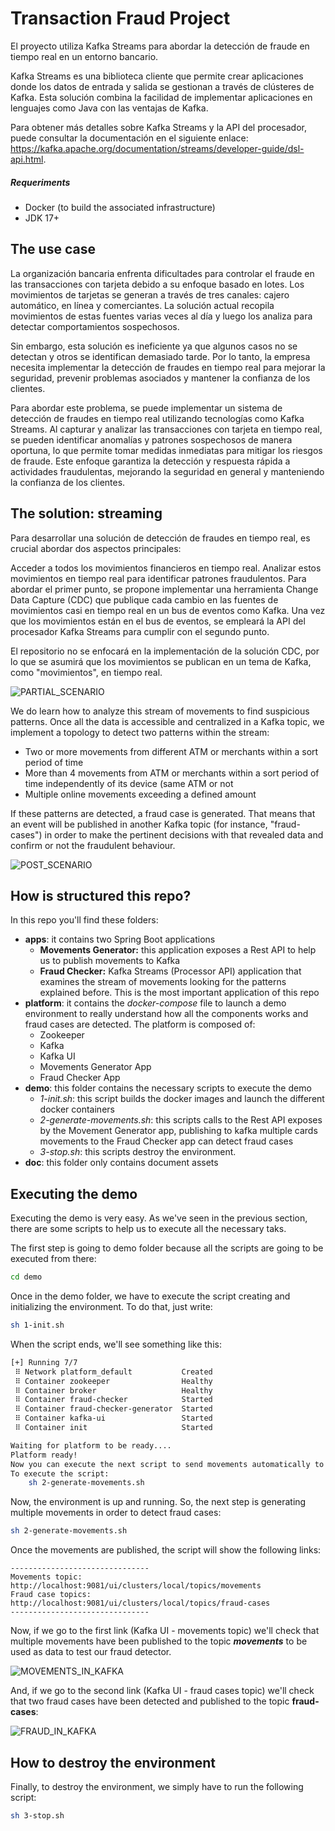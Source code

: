 # Transaction Fraud Project


El proyecto utiliza Kafka Streams para abordar la detección de fraude en tiempo real en un entorno bancario. 

Kafka Streams es una biblioteca cliente que permite crear aplicaciones donde los datos de entrada y salida se gestionan a través de clústeres de Kafka. Esta solución combina la facilidad de implementar aplicaciones en lenguajes como Java con las ventajas de Kafka.

Para obtener más detalles sobre Kafka Streams y la API del procesador, puede consultar la documentación en el siguiente enlace: https://kafka.apache.org/documentation/streams/developer-guide/dsl-api.html.
##### Requeriments

- Docker (to build the associated infrastructure)
- JDK 17+

## The use case

La organización bancaria enfrenta dificultades para controlar el fraude en las transacciones con tarjeta debido a su enfoque basado en lotes. Los movimientos de tarjetas se generan a través de tres canales: cajero automático, en línea y comerciantes. La solución actual recopila movimientos de estas fuentes varias veces al día y luego los analiza para detectar comportamientos sospechosos.

Sin embargo, esta solución es ineficiente ya que algunos casos no se detectan y otros se identifican demasiado tarde. Por lo tanto, la empresa necesita implementar la detección de fraudes en tiempo real para mejorar la seguridad, prevenir problemas asociados y mantener la confianza de los clientes.

Para abordar este problema, se puede implementar un sistema de detección de fraudes en tiempo real utilizando tecnologías como Kafka Streams. Al capturar y analizar las transacciones con tarjeta en tiempo real, se pueden identificar anomalías y patrones sospechosos de manera oportuna, lo que permite tomar medidas inmediatas para mitigar los riesgos de fraude. Este enfoque garantiza la detección y respuesta rápida a actividades fraudulentas, mejorando la seguridad en general y manteniendo la confianza de los clientes.


## The solution: streaming

Para desarrollar una solución de detección de fraudes en tiempo real, es crucial abordar dos aspectos principales:

Acceder a todos los movimientos financieros en tiempo real.
Analizar estos movimientos en tiempo real para identificar patrones fraudulentos.
Para abordar el primer punto, se propone implementar una herramienta Change Data Capture (CDC) que publique cada cambio en las fuentes de movimientos casi en tiempo real en un bus de eventos como Kafka. Una vez que los movimientos están en el bus de eventos, se empleará la API del procesador Kafka Streams para cumplir con el segundo punto.

El repositorio no se enfocará en la implementación de la solución CDC, por lo que se asumirá que los movimientos se publican en un tema de Kafka, como "movimientos", en tiempo real.

![PARTIAL_SCENARIO](doc/scenarios/partial_scenario.png)

We do learn how to analyze this stream of movements to find suspicious patterns. Once all the data is accessible and centralized in a Kafka topic, we implement a topology to detect two patterns within the stream:

- Two or more movements from different ATM or merchants within a sort period of time
- More than 4 movements from ATM or merchants within a sort period of time independently of its device (same ATM or not
- Multiple online movements exceeding a defined amount

If these patterns are detected, a fraud case is generated. That means that an event will be published in another Kafka topic (for instance, "fraud-cases") in order to make the pertinent decisions with that revealed data and confirm or not the fraudulent behaviour.

![POST_SCENARIO](doc/scenarios/post_scenario.png)

## How is structured this repo?

In this repo you'll find these folders:

- **apps**: it contains two Spring Boot applications
  - **Movements Generator:** this application exposes a Rest API to help us to publish movements to Kafka
  - **Fraud Checker:** Kafka Streams (Processor API) application that examines the stream of movements looking for the patterns explained before. This is the most important application of this repo
- **platform**: it contains the *docker-compose* file to launch a demo environment to really understand how all the components works and fraud cases are detected. The platform is composed of:
  - Zookeeper
  - Kafka
  - Kafka UI
  - Movements Generator App
  - Fraud Checker App
- **demo**: this folder contains the necessary scripts to execute the demo
  - *1-init.sh*: this script builds the docker images and launch the different docker containers
  - *2-generate-movements.sh*: this scripts calls to the Rest API exposes by the Movement Generator app, publishing to kafka multiple cards movements to the Fraud Checker app can detect fraud cases
  - *3-stop.sh*: this scripts destroy the environment.
- **doc**: this folder only contains document assets

## Executing the demo

Executing the demo is very easy. As we've seen in the previous section, there are some scripts to help us to execute all the necessary taks.

The first step is going to demo folder because all the scripts are going to be executed from there:

```bash
cd demo
```

Once in the demo folder, we have to execute the script creating and initializing the environment. To do that, just write:

```bash
sh 1-init.sh
```

When the script ends, we'll see something like this:

```bash
[+] Running 7/7
 ⠿ Network platform_default           Created                                                                                                                                                                                                                                
 ⠿ Container zookeeper                Healthy                                                                                                
 ⠿ Container broker                   Healthy                                                                                                
 ⠿ Container fraud-checker            Started                                                                                                
 ⠿ Container fraud-checker-generator  Started                                                                                                
 ⠿ Container kafka-ui                 Started                                                                                                
 ⠿ Container init                     Started                                                                                                

Waiting for platform to be ready....
Platform ready!
Now you can execute the next script to send movements automatically to the broker or sending manually
To execute the script:
    sh 2-generate-movements.sh


```

Now, the environment is up and running. So, the next step is generating multiple movements in order to detect fraud cases:

```bash
sh 2-generate-movements.sh
```

Once the movements are published, the script will show the following links:

```
-------------------------------
Movements topic: http://localhost:9081/ui/clusters/local/topics/movements
Fraud case topics: http://localhost:9081/ui/clusters/local/topics/fraud-cases
-------------------------------
```

Now, if we go to the first link (Kafka UI - movements topic) we'll check that multiple movements have been published to the topic ***movements*** to be used as data to test our fraud detector.

![MOVEMENTS_IN_KAFKA](doc/scenarios/movements.png)

And, if we go to the second link (Kafka UI - fraud cases topic) we'll check that two fraud cases have been detected and published to the topic **fraud-cases**:

![FRAUD_IN_KAFKA](doc/scenarios/fraud.png)

## How to destroy the environment

Finally, to destroy the environment, we simply have to run the following script:

```bash
sh 3-stop.sh
```
